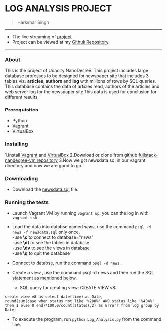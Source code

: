 # LOG ANALYSIS PROJECT

> Harsimar Singh

-----------------------------------------------------------

* The live streaming of [project](https://harsimarsingh8.github.io/Log_Analysis/result_output.txt).
* Project can be viewed at my [Github Repository](https://github.com/harsimarsingh8/Log_Analysis).

------------------------------------------------------------
### About

This is the project of Udacity NanoDegree. This project includes large database professes to be designed for newspaper  site that includes 3 tables viz. **articles**, **authors** and **log** with millions of rows by SQL queries. This database contains the data of articles read, authors of the articles and web server log for the newspaper site.This data is used for conclusion for different results.

### Prerequisites

* Python
* Vagrant
* VirtualBox

### Installing

1.Install [Vagrant](https://www.vagrantup.com/) and [VirtualBox](https://www.virtualbox.org/)
2.Download or clone from github [fullstack-nandegree-vm repository](https://github.com/udacity/fullstack-nanodegree-vm)
3.Now we got newsdata.sql in our vagrant directory and now we are good to go.


### Downloading

* Download the [newsdata.sql](https://d17h27t6h515a5.cloudfront.net/topher/2016/August/57b5f748_newsdata/newsdata.zip) file.


### Running the tests

* Launch Vagrant VM by running `vagrant up`, you can the log in with `vagrant ssh`
* Load the data into databse named *news*, use the command `psql -d news -f newsdata.sql` only once.<br>
    -use **\c** to connect to database="news"<br>
    -use **\dt** to see the tables in database<br>
    -use **\dv** to see the views in database<br>
    -use **\q** to quit the database<br>
* Connect to databse, run the command `psql -d news`.
* Create a *view* , use the command psql -d news and then run the SQL statement as mentioned below.

    * SQL query for creating view: CREATE VIEW v8:
```
create view v8 as select date(time) as Date,
round(sum(case when status not like '%200%' AND status like '%404%' then 1 else 0 end)*100.0/count(status),2) as Errorr from log group by Date;
```

* To execute the program, run `python Log_Analysis.py` from the command line.
